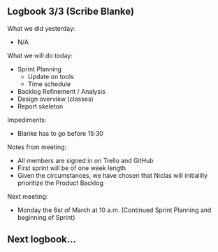 ## Logbook 3/3 (Scribe Blanke)
What we did yesterday: 
- N/A

What we will do today:
- Sprint Planning
  - Update on tools 
  - Time schedule
- Backlog Refinement / Analysis
- Design overview (classes)
- Report skeleton

Impediments:
- Blanke has to go before 15:30

Notes from meeting:
- All members are signed in on Trello and GitHub
- First sprint will be of one week length
- Given the circumstances, we have chosen that Niclas will initialilly prioritize the Product Backlog

Next meeting:
- Monday the 6st of March at 10 a.m. (Continued Sprint Planning and beginning of Sprint)

## Next logbook...
